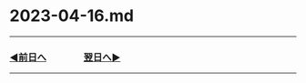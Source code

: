 # 2023-04-16.md

---
### [◀️前日へ](https://github.com/yuasys/chatty-journal/blob/main/2023/04/2023-04-15.md)&emsp;&emsp;&emsp;&emsp;[翌日へ▶️](https://github.com/yuasys/chatty-journal/blob/main/2023/04/2023-04-17.md)

---

